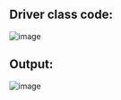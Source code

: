 ## Driver class code:
![image](https://github.com/user-attachments/assets/c953a277-f9a5-4f01-b556-2e514e60e72a)

## Output:
![image](https://github.com/user-attachments/assets/4def7486-a378-46cb-9496-97894d81cc64)
